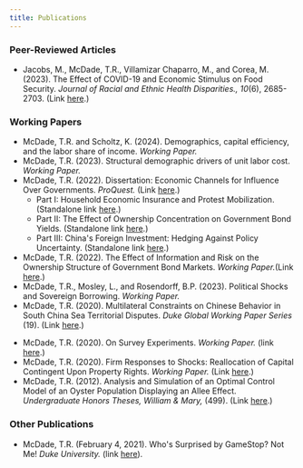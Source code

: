 ```yaml
---
title: Publications
---
```


### Peer-Reviewed Articles

  - Jacobs, M., McDade, T.R., Villamizar Chaparro, M., and Corea, M. (2023). The Effect of COVID-19 and Economic Stimulus on Food Security. *Journal of Racial and Ethnic Health Disparities., 10*(6), 2685-2703. (Link <a href="assets/papers/Jacobs_et_al_Food_Security_and_Covid_2022.pdf">here</a>.)

### Working Papers

  - McDade, T.R. and Scholtz, K. (2024). Demographics, capital efficiency, and the labor share of income. *Working Paper.*
  - McDade, T.R. (2023). Structural demographic drivers of unit labor cost. *Working Paper.*
  - McDade, T.R. (2022). Dissertation: Economic Channels for Influence Over Governments. *ProQuest.* (Link <a href="assets/papers/McDade_Economic_Channels_for_Influence_Over_Goverments_2022.pdf">here</a>.)
    - Part I: Household Economic Insurance and Protest Mobilization. (Standalone link <a href="assets/papers/McDade_Econ_and_Protests_20220406.pdf">here</a>.)
    - Part II: The Effect of Ownership Concentration on Government Bond Yields. (Standalone link <a href="assets/papers/McDade_Bonds_20220409.pdf">here</a>.)
    - Part III: China's Foreign Investment: Hedging Against Policy Uncertainty. (Standalone link <a href="assets/papers/McDade_RAI_20220406.pdf">here</a>.)
  - McDade, T.R. (2022). The Effect of Information and Risk on the Ownership Structure of Government Bond Markets. *Working Paper.*(Link <a href="assets/papers/McDade_Information_and_Bond_Ownership_Structure_20220131.pdf">here</a>.)
  - McDade, T.R., Mosley, L., and Rosendorff, B.P. (2023). Political Shocks and Sovereign Borrowing. *Working Paper.*
  - McDade, T.R. (2020). Multilateral Constraints on Chinese Behavior in South China Sea Territorial Disputes. *Duke Global Working Paper Series* (19). (Link <a href="assets/papers/McDade_Multilateral_Constraints_on_China_SCS_20200312.pdf">here</a>.)
  <!-- (link [here](https://ssrn.com/abstract=3552183) or [here](http://dx.doi.org/10.2139/ssrn.3552183)). -->
  - McDade, T.R. (2020). On Survey Experiments. *Working Paper.* (link <a href="assets/papers/McDade_Survey_Experiments_20200608.pdf">here</a>.)
  - McDade, T.R. (2020). Firm Responses to Shocks: Reallocation of Capital Contingent Upon Property Rights. *Working Paper.* (Link <a href="assets/papers/McDade_Firm_Capital_Reallocation_and_Property_Rights_20200430.pdf">here</a>.)
  - McDade, T.R. (2012). Analysis and Simulation of an Optimal Control Model of an Oyster Population Displaying an Allee Effect. *Undergraduate Honors Theses, William & Mary,* (499). (Link <a href="assets/papers/McDade_Optimal_Control_Oyster_Population_2012.pdf">here</a>.)

<!-- ### Professional Publications -->

  <!-- - McDade, T.R., Fisher. P.R., Brazier, A., and Fawcett, N. (2024). Decoding Demographic Dynamics. *BlackRock Investment Institute*. (Link <a href="">here</a>.) -->

### Other Publications

  <!-- - Timothy R. McDade. What Can Insurance Tell Us About the Capitol Mob? *Foreign Policy*, January 21, 2021 (link [here](https://foreignpolicy.com/2021/01/21/what-can-insurance-tell-us-about-the-capitol-mob/)). -->

  - McDade, T.R. (February 4, 2021). Who's Surprised by GameStop? Not Me! *Duke University.* (link [here](https://medium.com/dukeuniversity/whos-surprised-by-gamestop-not-me-741bbc1d92cf)).
